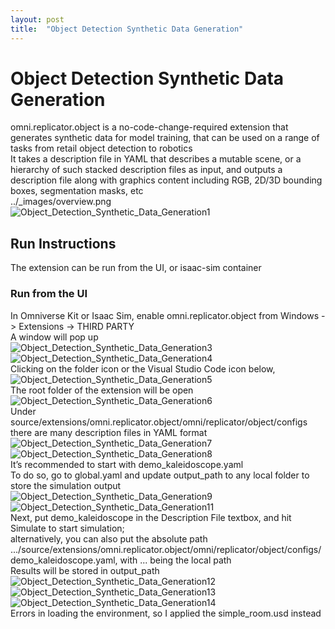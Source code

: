 ```yaml
---
layout: post
title:  "Object Detection Synthetic Data Generation"
---
```

# Object Detection Synthetic Data Generation
omni.replicator.object is a no-code-change-required extension that generates synthetic data for model training, that can be used on a range of tasks from retail object detection to robotics <br/>
It takes a description file in YAML that describes a mutable scene, or a hierarchy of such stacked description files as input, and outputs a description file along with graphics content including RGB, 2D/3D bounding boxes, segmentation masks, etc <br/>
../_images/overview.png <br/>
![Object_Detection_Synthetic_Data_Generation1](https://github.com/growingpenguin/growingpenguin.github.io/assets/110277903/eadf007f-b5d8-4818-9f69-dbee7ccee9d7) <br/>

## Run Instructions
The extension can be run from the UI, or isaac-sim container <br/>
### Run from the UI
In Omniverse Kit or Isaac Sim, enable omni.replicator.object from Windows -> Extensions -> THIRD PARTY <br/>
A window will pop up <br/>
![Object_Detection_Synthetic_Data_Generation3](https://github.com/growingpenguin/growingpenguin.github.io/assets/110277903/39e399f8-11f9-473b-b712-8dd1ba1183dd) <br/>
![Object_Detection_Synthetic_Data_Generation4](https://github.com/growingpenguin/growingpenguin.github.io/assets/110277903/1b860ad6-c96f-4fe3-8788-eccd523856da) <br/>
Clicking on the folder icon or the Visual Studio Code icon below, <br/>
![Object_Detection_Synthetic_Data_Generation5](https://github.com/growingpenguin/growingpenguin.github.io/assets/110277903/eb4c23e8-3866-4455-b173-10435148d8ba) <br/>
The root folder of the extension will be open <br/>
![Object_Detection_Synthetic_Data_Generation6](https://github.com/growingpenguin/growingpenguin.github.io/assets/110277903/d1a90b2d-c536-4080-8168-7333b70bf6dc) <br/>
Under source/extensions/omni.replicator.object/omni/replicator/object/configs there are many description files in YAML format <br/>
![Object_Detection_Synthetic_Data_Generation7](https://github.com/growingpenguin/growingpenguin.github.io/assets/110277903/51e8bf54-b562-40d1-900b-f36e8d6e9ce7) <br/>
![Object_Detection_Synthetic_Data_Generation8](https://github.com/growingpenguin/growingpenguin.github.io/assets/110277903/e2ffd80e-e2bd-47fc-bef4-58da45414612) <br/>
It’s recommended to start with demo_kaleidoscope.yaml <br/>
To do so, go to global.yaml and update output_path to any local folder to store the simulation output <br/>
![Object_Detection_Synthetic_Data_Generation9](https://github.com/growingpenguin/growingpenguin.github.io/assets/110277903/66403fd6-40c4-44eb-8f26-e38991a90d37) <br/>
![Object_Detection_Synthetic_Data_Generation11](https://github.com/growingpenguin/growingpenguin.github.io/assets/110277903/37f3c06a-42d9-4714-a2ee-683cdf5c4fed) <br/>
Next, put demo_kaleidoscope in the Description File textbox, and hit Simulate to start simulation; <br/>
alternatively, you can also put the absolute path .../source/extensions/omni.replicator.object/omni/replicator/object/configs/demo_kaleidoscope.yaml, with ... being the local path <br/>
Results will be stored in output_path <br/>
![Object_Detection_Synthetic_Data_Generation12](https://github.com/growingpenguin/growingpenguin.github.io/assets/110277903/fb6a310e-f044-4372-915e-1dc3f4e03e75) <br/>
![Object_Detection_Synthetic_Data_Generation13](https://github.com/growingpenguin/growingpenguin.github.io/assets/110277903/ec61e05d-5b41-4865-9224-f4f6ed49c5ad) <br/>
![Object_Detection_Synthetic_Data_Generation14](https://github.com/growingpenguin/growingpenguin.github.io/assets/110277903/e8ddedf9-19c6-4eb0-bfba-4eaeb92d0e5c) <br/>
Errors in loading the environment, so I applied the simple_room.usd instead <br/>
